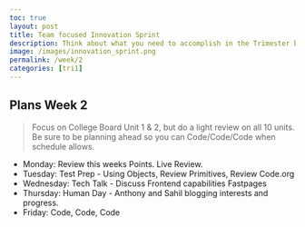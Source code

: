 ```yaml
---
toc: true
layout: post
title: Team focused Innovation Sprint
description: Think about what you need to accomplish in the Trimester based off of what you know, what you have reviewed, and what you think you need to learn to be successful in the class.  Create a Sprint Backlog, Brainstorm with Team and/or Pair a couple of times in a week, and Start Iterative Development process.
image: /images/innovation_sprint.png
permalink: /week/2
categories: [tri1]
---
```


## Plans Week 2
> Focus on College Board Unit 1 & 2, but do a light review on all 10 units.  Be sure to be planning ahead so you can Code/Code/Code when schedule allows.
- Monday: Review this weeks Points.  Live Review.
- Tuesday: Test Prep - Using Objects, Review Primitives, Review Code.org
- Wednesday: Tech Talk - Discuss Frontend capabilities Fastpages
- Thursday: Human Day - Anthony and Sahil blogging interests and progress.  
- Friday: Code, Code, Code